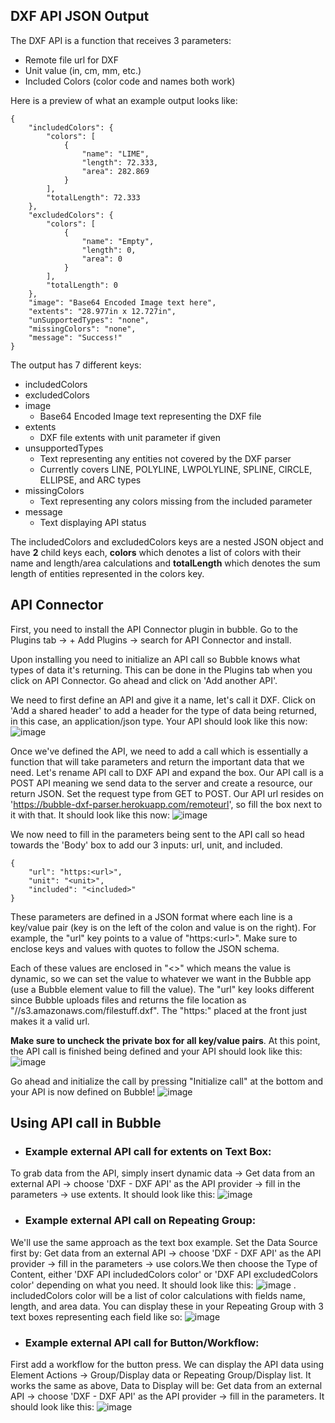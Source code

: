 ## DXF API JSON Output

The DXF API is a function that receives 3 parameters:
* Remote file url for DXF
* Unit value (in, cm, mm, etc.)
* Included Colors (color code and names both work)

Here is a preview of what an example output looks like:

```
{
    "includedColors": {
        "colors": [
            {
                "name": "LIME",
                "length": 72.333,
                "area": 282.869
            }
        ],
        "totalLength": 72.333
    },
    "excludedColors": {
        "colors": [
            {
                "name": "Empty",
                "length": 0,
                "area": 0
            }
        ],
        "totalLength": 0
    },
    "image": "Base64 Encoded Image text here",
    "extents": "28.977in x 12.727in",
    "unSupportedTypes": "none",
    "missingColors": "none",
    "message": "Success!"
}
```
The output has 7 different keys:
* includedColors
* excludedColors
* image
  * Base64 Encoded Image text representing the DXF file
* extents
  * DXF file extents with unit parameter if given
* unsupportedTypes
  * Text representing any entities not covered by the DXF parser
  * Currently covers LINE, POLYLINE, LWPOLYLINE, SPLINE, CIRCLE, ELLIPSE, and ARC types
* missingColors
  * Text representing any colors missing from the included parameter
* message
  * Text displaying API status

The includedColors and excludedColors keys are a nested JSON object and have **2** child keys each, **colors** which denotes a list of colors with their name and length/area calculations and **totalLength** which denotes the sum length of entities represented in the colors key.

## API Connector

First, you need to install the API Connector plugin in bubble. Go to the Plugins tab -> + Add Plugins -> search for API Connector and install.

Upon installing you need to initialize an API call so Bubble knows what types of data it's returning. This can be done in the Plugins tab when you click on API Connector. Go ahead and click on 'Add another API'.

We need to first define an API and give it a name, let's call it DXF. Click on 'Add a shared header' to add a header for the type of data being returned, in this case, an application/json type. Your API should look like this now:
![image](./readmeimages/init-api.png)

Once we've defined the API, we need to add a call which is essentially a function that will take parameters and return the important data that we need. Let's rename API call to DXF API and expand the box. Our API call is a POST API meaning we send data to the server and create a resource, our return JSON. Set the request type from GET to POST. Our API url resides on 'https://bubble-dxf-parser.herokuapp.com/remoteurl', so fill the box next to it with that. It should look like this now:
![image](./readmeimages/api-url.png)

We now need to fill in the parameters being sent to the API call so head towards the 'Body' box to add our 3 inputs: url, unit, and included.
```
{
    "url": "https:<url>",
    "unit": "<unit>",
    "included": "<included>"
}
```
These parameters are defined in a JSON format where each line is a key/value pair (key is on the left of the colon and value is on the right). For example, the "url" key points to a value of "https:\<url\>". Make sure to enclose keys and values with quotes to follow the JSON schema.  

Each of these values are enclosed in "<>" which means the value is dynamic, so we can set the value to whatever we want in the Bubble app (use a Bubble element value to fill the value). The "url" key looks different since Bubble uploads files and returns the file location as "//s3.amazonaws.com/filestuff.dxf". The "https:" placed at the front just makes it a valid url.

**Make sure to uncheck the private box for all key/value pairs**. At this point, the API call is finished being defined and your API should look like this:
![image](./readmeimages/api-body.png)

Go ahead and initialize the call by pressing "Initialize call" at the bottom and your API is now defined on Bubble!
![image](./readmeimages/api-return-data.png)

## Using API call in Bubble
* ### Example external API call for extents on Text Box:
To grab data from the API, simply insert dynamic data -> Get data from an external API -> choose 'DXF - DXF API' as the API provider -> fill in the parameters -> use extents. It should look like this:
![image](./readmeimages/api-text-example.png)

* ### Example external API call on Repeating Group:
We'll use the same approach as the text box example. Set the Data Source first by: Get data from an external API -> choose 'DXF - DXF API' as the API provider -> fill in the parameters -> use colors.We then choose the Type of Content, either 'DXF API includedColors color' or 'DXF API excludedColors color' depending on what you need. It should look like this:
![image](./readmeimages/api-rg-example.png)
 .   
includedColors color will be a list of color calculations with fields name, length, and area data. You can display these in your Repeating Group with 3 text boxes representing each field like so:
![image](./readmeimages/api-rg-cell-example.png)

* ### Example external API call for Button/Workflow:
First add a workflow for the button press. We can display the API data using Element Actions -> Group/Display data or Repeating Group/Display list. It works the same as above, Data to Display will be: Get data from an external API -> choose 'DXF - DXF API' as the API provider -> fill in the parameters. It should look like this:
![image](./readmeimages/api-workflow-example.png)
